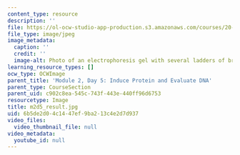 ```yaml
---
content_type: resource
description: ''
file: https://ol-ocw-studio-app-production.s3.amazonaws.com/courses/20-109-laboratory-fundamentals-in-biological-engineering-spring-2010/6b5de2d04c1447ef9ba213c4e2d7d937_m2d5_result.jpg
file_type: image/jpeg
image_metadata:
  caption: ''
  credit: ''
  image-alt: Photo of an electrophoresis gel with several ladders of bright lines.
learning_resource_types: []
ocw_type: OCWImage
parent_title: 'Module 2, Day 5: Induce Protein and Evaluate DNA'
parent_type: CourseSection
parent_uid: c902c8ea-545c-743f-443e-440ff96d6753
resourcetype: Image
title: m2d5_result.jpg
uid: 6b5de2d0-4c14-47ef-9ba2-13c4e2d7d937
video_files:
  video_thumbnail_file: null
video_metadata:
  youtube_id: null
---
```

